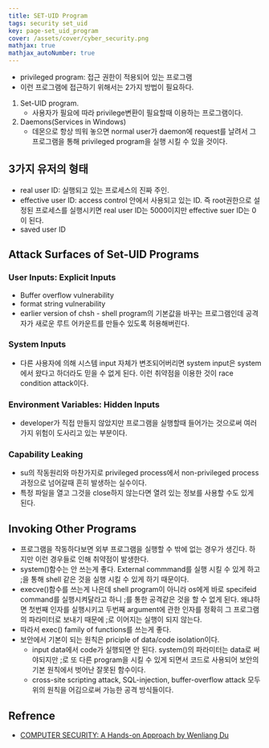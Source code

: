```yaml
---
title: SET-UID Program
tags: security set_uid
key: page-set_uid_program
cover: /assets/cover/cyber_security.png
mathjax: true
mathjax_autoNumber: true
---
```


* privileged program: 접근 권한이 적용되어 있는 프로그램
* 이런 프로그램에 접근하기 위해서는 2가지 방법이 필요하다. 
1. Set-UID program.
    * 사용자가 필요에 따라 privilege변환이 필요할때 이용하는 프로그램이다.
2. Daemons(Services in Windows)
    * 데몬으로 항상 띄워 놓으면 normal user가 daemon에 request를 날려서 그 프로그램을 통해 privileged program을 실행 시킬 수 있을 것이다.

## 3가지 유저의 형태

* real user ID: 실행되고 있는 프로세스의 진짜 주인.
* effective user ID: access control 안에서 사용되고 있는 ID. 즉 root권한으로 설정된 프로세스를 실행시키면 real user ID는 5000이지만 effective suer ID는 0이 된다.
* saved user ID

## Attack Surfaces of Set-UID Programs

### User Inputs: Explicit Inputs
* Buffer overflow vulnerability
* format string vulnerability
* earlier version of chsh - shell program의 기본값을 바꾸는 프로그램인데 공격자가 새로운 루트 어카운트를 만들수 있도록 허용해버린다.

### System Inputs
* 다른 사용자에 의해 시스템 input 자체가 변조되어버리면 system input은 system에서 왔다고 하더라도 믿을 수 없게 된다. 이런 취약점을 이용한 것이 race condition attack이다.

### Environment Variables: Hidden Inputs
* developer가 직접 만들지 않았지만 프로그램을 실행할때 들어가는 것으로써 여러가지 위험이 도사리고 있는 부분이다.

### Capability Leaking
* su의 작동원리와 마찬가지로 privileged process에서 non-privileged process과정으로 넘어갈때 흔히 발생하는 실수이다.
* 특정 파일을 열고 그것을 close하지 않는다면 열려 있는 정보를 사용할 수도 있게 된다.

## Invoking Other Programs

* 프로그램을 작동하다보면 외부 프로그램을 실행할 수 밖에 없는 경우가 생긴다. 하지만 이런 경우들로 인해 취약점이 발생한다.
* system()함수는 안 쓰는게 좋다. External commmand를 실행 시킬 수 있게 하고 ;을 통해 shell 같은 것을 실행 시킬 수 있게 하기 때문이다.
* execve()함수를 쓰는게 나은데 shell program이 아니라 os에게 바로 specifeid command를 실행시켜달라고 하니 ;를 통한 공격같은 것을 할 수 없게 된다. 왜냐하면 첫번째 인자를 실행시키고 두번째 argument에 관한 인자를 정확히 그 프로그램의 파라미터로 보내기 때문에 ;로 이어지는 실행이 되지 않는다.
* 따라서 exec() family of functions를 쓰는게 좋다.
* 보안에서 기본이 되는 원칙은 priciple of data/code isolation이다.
    * input data에서 code가 실행되면 안 된다. system()의 파라미터는 data로 써야되지만 ;로 또 다른 program을 시킬 수 있게 되면서 코드로 사용되어 보안의 기본 원칙에서 벗어난 잘못된 함수이다.
    * cross-site scripting attack, SQL-injection, buffer-overflow attack 모두 위의 원칙을 어김으로써 가능한 공격 방식들이다.

## Refrence

* [COMPUTER SECURITY: A Hands-on Approach by Wenliang Du](https://www.amazon.com/Computer-Security-Hands-Approach-Wenliang/dp/154836794X)